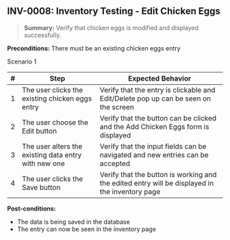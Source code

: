 ## **INV-0008:** Inventory Testing - Edit Chicken Eggs

> **Summary:** Verify that chicken eggs is modified and displayed successfully.  <br>

**Preconditions:** There must be an existing chicken eggs entry  

Scenario 1 

 | \# | Step | Expected Behavior | 
 |----|------|-------------------| 
 |  1 |   The user clicks the existing chicken eggs entry   | Verify that the entry is clickable and Edit/Delete pop up can be seen on the screen   | 
 |  2 |   The user choose the Edit button  | Verify that the button can be clicked and the Add Chicken Eggs form is displayed  | 
 |  3 |   The user alters the existing data entry with new one   | Verify that the input fields can be navigated and new entries can be accepted   |  
 |  4 |   The user clicks the Save button   | Verify that the button is working and the edited entry will be displayed in the inventory page   |  

**Post-conditions:**  

* The data is being saved in the database
* The entry can now be seen in the inventory page 
